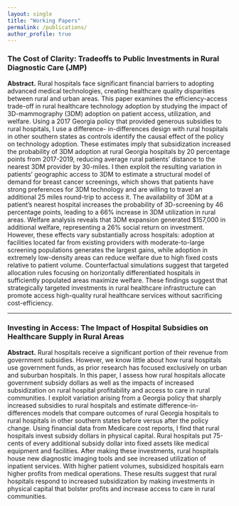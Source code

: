 ```yaml
---
layout: single
title: "Working Papers"
permalink: /publications/
author_profile: true
---
```



### The Cost of Clarity: Tradeoffs to Public Investments in Rural Diagnostic Care (JMP)
**Abstract.** Rural hospitals face significant financial barriers to adopting advanced medical technologies, creating healthcare quality disparities between rural and urban areas. This paper examines the efficiency-access trade-off in rural healthcare technology adoption by studying the impact of 3D-mammography (3DM) adoption on patient access, utilization, and welfare. Using a 2017 Georgia policy that provided generous subsidies to rural hospitals, I use a difference- in-differences design with rural hospitals in other southern states as controls identify the causal effect of the policy on technology adoption. These estimates imply that subsidization increased the probability of 3DM adoption at rural Georgia hospitals by 20 percentage points from 2017-2019, reducing average rural patients’ distance to the nearest 3DM provider by 30-miles. I then exploit the resulting variation in patients’ geographic access to 3DM to estimate a structural model of demand for breast cancer screenings, which shows that patients have strong preferences for 3DM technology and are willing to travel an additional 25 miles round-trip to access it. The availability of 3DM at a patient’s nearest hospital increases the probability of 3D-screening by 46 percentage points, leading to a 66% increase in 3DM utilization in rural areas. Welfare analysis reveals that 3DM expansion generated $157,000 in additional welfare, representing a 26% social return on investment. However, these effects vary substantially across hospitals: adoption at facilities located far from existing providers with moderate-to-large screening populations generates the largest gains, while adoption in extremely low-density areas can reduce welfare due to high fixed costs relative to patient volume. Counterfactual simulations suggest that targeted allocation rules focusing on horizontally differentiated hospitals in sufficiently populated areas maximize welfare. These findings suggest that strategically targeted investments in rural healthcare infrastructure can promote access high-quality rural healthcare services without sacrificing cost-efficiency.

<!-- Add links when ready -->
<!-- [PDF](/files/tech_adoption_3dm_curtis.pdf){: .btn .btn--small} [Slides](/files/tech_adoption_slides.pdf){: .btn .btn--small} -->

---

### Investing in Access: The Impact of Hospital Subsidies on Healthcare Supply in Rural Areas 
**Abstract.** Rural hospitals receive a significant portion of their revenue from government subsidies. However, we know little about how rural hospitals use government funds, as prior research has focused exclusively on urban and suburban hospitals. In this paper, I assess how rural hospitals allocate government subsidy dollars as well as the impacts of increased subsidization on rural hospital profitability and access to care in rural communities. I exploit variation arising from a Georgia policy that sharply increased subsidies to rural hospitals and estimate difference-in-differences models that compare outcomes of rural Georgia hospitals to rural hospitals in other southern states before versus after the policy change. Using financial data from Medicare cost reports, I find that rural hospitals invest subsidy dollars in physical capital. Rural hospitals put 75-cents of every additional subsidy dollar into fixed assets like medical equipment and facilities. After making these investments, rural hospitals house new diagnostic imaging tools and see increased utilization of inpatient services. With higher patient volumes, subsidized hospitals earn higher profits from medical operations. These results suggest that rural hospitals respond to increased subsidization by making investments in physical capital that bolster profits and increase access to care in rural communities. 

<!-- [PDF](/files/rural_imaging_targeting_curtis.pdf){: .btn .btn--small} -->
